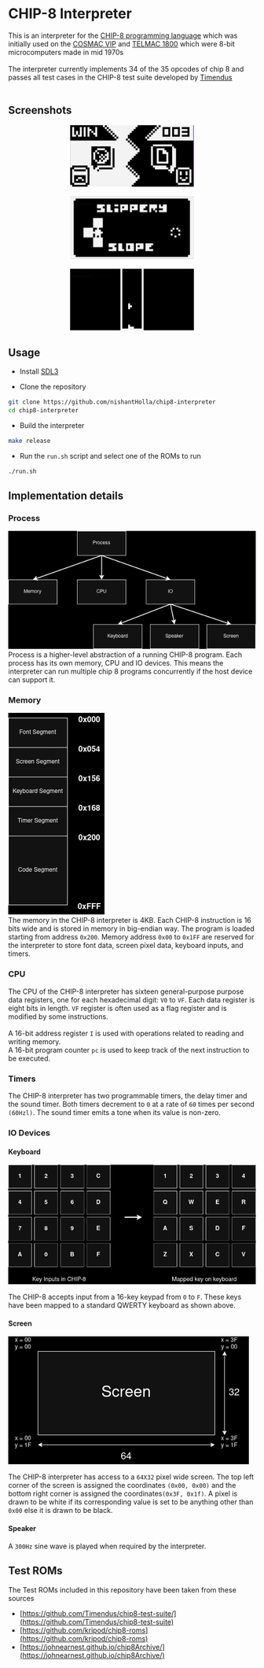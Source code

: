 # CHIP-8 Interpreter

This is an interpreter for the [CHIP-8 programming language](https://en.wikipedia.org/wiki/CHIP-8)
which was initially used on the [COSMAC VIP](https://en.wikipedia.org/wiki/COSMAC_VIP) and
[TELMAC 1800](https://en.wikipedia.org/wiki/Telmac_1800) which were 8-bit microcomputers made in
mid 1970s <br />
<br />
The interpreter currently implements 34 of the 35 opcodes of chip 8 and passes all test cases in
the CHIP-8 test suite developed by [Timendus](https://github.com/Timendus/chip8-test-suite)<br />
<br />

## Screenshots
<p align="center">
  <img src="./docs/rock-paper-scissors-ss.png" width="50%">
  <br /> <br />
  <img src="./docs/slippery-slope-ss.png" width="50%">
  <br /> <br />
  <img src="./docs/tetris-ss.png" width="50%">
</p>

## Usage

- Install [SDL3](https://wiki.libsdl.org/SDL3/FrontPage)

- Clone the repository
```bash
git clone https://github.com/nishantHolla/chip8-interpreter
cd chip8-interpreter
```

- Build the interpreter
```bash
make release
```

- Run the `run.sh` script and select one of the ROMs to run
```bash
./run.sh
```

## Implementation details

### Process

![./docs/implementation-details-process.png](./docs/implementation-details-process.png)
<br />
Process is a higher-level abstraction of a running CHIP-8 program. Each process has its own memory,
CPU and IO devices. This means the interpreter can run multiple chip 8 programs concurrently
if the host device can support it.

### Memory

![./docs/implementation-details-memory.png](./docs/implementation-details-memory.png)
<br />
The memory in the CHIP-8 interpreter is 4KB. Each CHIP-8 instruction is 16 bits wide and is stored in
memory in big-endian way. The program is loaded starting from address `0x200`. Memory address `0x00`
to `0x1FF` are reserved for the interpreter to store font data, screen pixel data, keyboard inputs,
and timers.

### CPU

The CPU of the CHIP-8 interpreter has sixteen general-purpose purpose data registers, one for each
hexadecimal digit: `V0` to `VF`. Each data register is eight bits in length. `VF` register is often
used as a flag register and is modified by some instructions.<br />
<br />
A 16-bit address register `I` is used with operations related to reading and writing memory.
<br />
A 16-bit program counter `pc` is used to keep track of the next instruction to be executed.

### Timers

The CHIP-8 interpreter has two programmable timers, the delay timer and the sound timer. Both timers
decrement to `0` at a rate of `60` times per second `(60Hzl)`. The sound timer emits a tone when its
value is non-zero.

### IO Devices

#### Keyboard

![./docs/implementation-details-keyboard.png](./docs/implementation-details-keyboard.png)

The CHIP-8 accepts input from a 16-key keypad from `0` to `F`. These keys have been mapped to a standard
QWERTY keyboard as shown above.

#### Screen

![./docs/implementation-details-screen.png](./docs/implementation-details-screen.png)

The CHIP-8 interpreter has access to a `64X32` pixel wide screen. The top left corner of the screen
is assigned the coordinates `(0x00, 0x00)` and the bottom right corner is assigned the coordinates`(0x3F, 0x1f)`.
A pixel is drawn to be white if its corresponding value is set to be anything other than `0x00` else
it is drawn to be black.

#### Speaker

A `300Hz` sine wave is played when required by the interpreter.

## Test ROMs

The Test ROMs included in this repository have been taken from these sources
- [https://github.com/Timendus/chip8-test-suite/](https://github.com/Timendus/chip8-test-suite)
- [https://github.com/kripod/chip8-roms](https://github.com/kripod/chip8-roms)
- [https://johnearnest.github.io/chip8Archive/](https://johnearnest.github.io/chip8Archive/)

